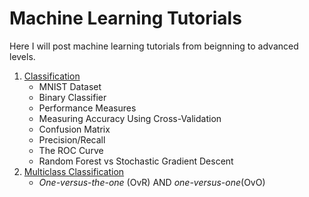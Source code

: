 # Machine Learning Tutorials

Here I will post machine learning tutorials from beignning to advanced levels. 

1. [Classification](https://github.com/muntazirabidi/machine_learning_tutorials/blob/main/Classification.ipynb)
    * MNIST Dataset
    * Binary Classifier
    * Performance Measures
    * Measuring Accuracy Using Cross-Validation
    * Confusion Matrix
    * Precision/Recall
    * The ROC Curve
    * Random Forest vs Stochastic Gradient Descent 
3. [Multiclass Classification](https://github.com/muntazirabidi/machine_learning_tutorials/blob/main/multiclass_classification.ipynb)
    * *One-versus-the-one* (OvR) AND *one-versus-one*(OvO) 

